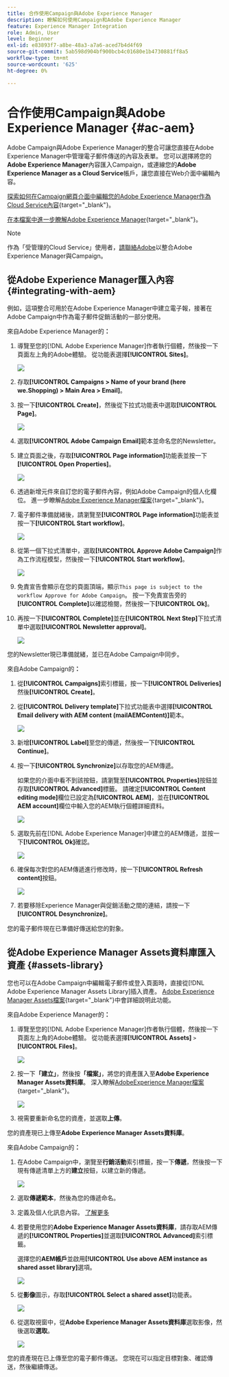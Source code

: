 ```yaml
---
title: 合作使用Campaign與Adobe Experience Manager
description: 瞭解如何使用Campaign和Adobe Experience Manager
feature: Experience Manager Integration
role: Admin, User
level: Beginner
exl-id: e83893f7-a8be-48a3-a7a6-aced7b4d4f69
source-git-commit: 5ab598d904bf900bcb4c01680e1b4730881ff8a5
workflow-type: tm+mt
source-wordcount: '625'
ht-degree: 0%

---
```


# 合作使用Campaign與Adobe Experience Manager {#ac-aem}

Adobe Campaign與Adobe Experience Manager的整合可讓您直接在Adobe Experience Manager中管理電子郵件傳送的內容及表單。 您可以選擇將您的&#x200B;**Adobe Experience Manager**&#x200B;內容匯入Campaign，或連線您的&#x200B;**Adobe Experience Manager as a Cloud Service**&#x200B;帳戶，讓您直接在Web介面中編輯內容。

[探索如何在Campaign網頁介面中編輯您的Adobe Experience Manager作為Cloud Service內容](https://experienceleague.adobe.com/docs/campaign-web/v8/integrations/aem-content.html){target="_blank"}。

[在本檔案中進一步瞭解Adobe Experience Manager](https://experienceleague.adobe.com/docs/experience-manager-65/administering/integration/campaignonpremise.html#aem-and-adobe-campaign-integration-workflow){target="_blank"}。


>[!NOTE]
>
>作為「受管理的Cloud Service」使用者，[請聯絡Adobe](../start/campaign-faq.md#support)以整合Adobe Experience Manager與Campaign。

## 從Adobe Experience Manager匯入內容 {#integrating-with-aem}

例如，這項整合可用於在Adobe Experience Manager中建立電子報，接著在Adobe Campaign中作為電子郵件促銷活動的一部分使用。

來自Adobe Experience Manager的&#x200B;**：**

1. 導覽至您的[!DNL Adobe Experience Manager]作者執行個體，然後按一下頁面左上角的Adobe體驗。 從功能表選擇&#x200B;**[!UICONTROL Sites]**。

   ![](assets/aem_authoring_1.png)

1. 存取&#x200B;**[!UICONTROL Campaigns > Name of your brand (here we.Shopping) > Main Area > Email]**。

1. 按一下&#x200B;**[!UICONTROL Create]**，然後從下拉式功能表中選取&#x200B;**[!UICONTROL Page]**。

   ![](assets/aem_authoring_2.png)

1. 選取&#x200B;**[!UICONTROL Adobe Campaign Email]**&#x200B;範本並命名您的Newsletter。

1. 建立頁面之後，存取&#x200B;**[!UICONTROL Page information]**&#x200B;功能表並按一下&#x200B;**[!UICONTROL Open Properties]**。

   ![](assets/aem_authoring_3.png)

1. 透過新增元件來自訂您的電子郵件內容，例如Adobe Campaign的個人化欄位。 進一步瞭解[Adobe Experience Manager檔案](https://experienceleague.adobe.com/docs/experience-manager-65/content/sites/authoring/aem-adobe-campaign/campaign.html#editing-email-content){target="_blank"}。

1. 電子郵件準備就緒後，請瀏覽至&#x200B;**[!UICONTROL Page information]**&#x200B;功能表並按一下&#x200B;**[!UICONTROL Start workflow]**。

   ![](assets/aem_authoring_4.png)

1. 從第一個下拉式清單中，選取&#x200B;**[!UICONTROL Approve Adobe Campaign]**&#x200B;作為工作流程模型，然後按一下&#x200B;**[!UICONTROL Start workflow]**。

   ![](assets/aem_authoring_5.png)

1. 免責宣告會顯示在您的頁面頂端，顯示`This page is subject to the workflow Approve for Adobe Campaign`。 按一下免責宣告旁的&#x200B;**[!UICONTROL Complete]**&#x200B;以確認檢閱，然後按一下&#x200B;**[!UICONTROL Ok]**。

1. 再按一下&#x200B;**[!UICONTROL Complete]**&#x200B;並在&#x200B;**[!UICONTROL Next Step]**&#x200B;下拉式清單中選取&#x200B;**[!UICONTROL Newsletter approval]**。

   ![](assets/aem_authoring_6.png)

您的Newsletter現已準備就緒，並已在Adobe Campaign中同步。

來自Adobe Campaign的&#x200B;**：**

1. 從&#x200B;**[!UICONTROL Campaigns]**&#x200B;索引標籤，按一下&#x200B;**[!UICONTROL Deliveries]**&#x200B;然後&#x200B;**[!UICONTROL Create]**。

1. 從&#x200B;**[!UICONTROL Delivery template]**&#x200B;下拉式功能表中選擇&#x200B;**[!UICONTROL Email delivery with AEM content (mailAEMContent)]**&#x200B;範本。

   ![](assets/aem_authoring_7.png)

1. 新增&#x200B;**[!UICONTROL Label]**&#x200B;至您的傳遞，然後按一下&#x200B;**[!UICONTROL Continue]**。

1. 按一下&#x200B;**[!UICONTROL Synchronize]**&#x200B;以存取您的AEM傳遞。

   如果您的介面中看不到該按鈕，請瀏覽至&#x200B;**[!UICONTROL Properties]**&#x200B;按鈕並存取&#x200B;**[!UICONTROL Advanced]**&#x200B;標籤。 請確定&#x200B;**[!UICONTROL Content editing mode]**&#x200B;欄位已設定為&#x200B;**[!UICONTROL AEM]**，並在&#x200B;**[!UICONTROL AEM account]**&#x200B;欄位中輸入您的AEM執行個體詳細資料。

   ![](assets/aem_authoring_8.png)

1. 選取先前在[!DNL Adobe Experience Manager]中建立的AEM傳遞，並按一下&#x200B;**[!UICONTROL Ok]**&#x200B;確認。

   ![](assets/aem_authoring_11.png)

1. 確保每次對您的AEM傳遞進行修改時，按一下&#x200B;**[!UICONTROL Refresh content]**&#x200B;按鈕。

   ![](assets/aem_authoring_12.png)

1. 若要移除Experience Manager與促銷活動之間的連結，請按一下&#x200B;**[!UICONTROL Desynchronize]**。

您的電子郵件現在已準備好傳送給您的對象。

## 從Adobe Experience Manager Assets資料庫匯入資產 {#assets-library}

您也可以在Adobe Campaign中編輯電子郵件或登入頁面時，直接從[!DNL Adobe Experience Manager Assets Library]插入資產。 [Adobe Experience Manager Assets檔案](https://experienceleague.adobe.com/docs/experience-manager-65/content/assets/managing/manage-assets.html){target="_blank"}中會詳細說明此功能。

來自Adobe Experience Manager的&#x200B;**：**

1. 導覽至您的[!DNL Adobe Experience Manager]作者執行個體，然後按一下頁面左上角的Adobe體驗。 從功能表選擇&#x200B;**[!UICONTROL Assets]** `>` **[!UICONTROL Files]**。

   ![](assets/aem_assets_1.png)

1. 按一下&#x200B;**「建立」**，然後按&#x200B;**「檔案」**，將您的資產匯入至&#x200B;**Adobe Experience Manager Assets資料庫**。 深入瞭解[AdobeExperience Manager檔案](https://experienceleague.adobe.com/docs/experience-manager-65/content/assets/managing/manage-assets.html#uploading-assets){target="_blank"}。

   ![](assets/aem_assets_2.png)

1. 視需要重新命名您的資產，並選取&#x200B;**上傳**。

您的資產現已上傳至&#x200B;**Adobe Experience Manager Assets資料庫**。

來自Adobe Campaign的&#x200B;**：**

1. 在Adobe Campaign中，瀏覽至&#x200B;**行銷活動**&#x200B;索引標籤，按一下&#x200B;**傳遞**，然後按一下現有傳遞清單上方的&#x200B;**建立**&#x200B;按鈕，以建立新的傳遞。

   ![](assets/aem_assets_3.png)

1. 選取&#x200B;**傳遞範本**，然後為您的傳遞命名。

1. 定義及個人化訊息內容。 [了解更多](../send/email.md)

1. 若要使用您的&#x200B;**Adobe Experience Manager Assets資料庫**，請存取AEM傳遞的&#x200B;**[!UICONTROL Properties]**&#x200B;並選取&#x200B;**[!UICONTROL Advanced]**&#x200B;索引標籤。

   選擇您的&#x200B;**AEM帳戶**&#x200B;並啟用&#x200B;**[!UICONTROL Use above AEM instance as shared asset library]**&#x200B;選項。

   ![](assets/aem_authoring_9.png)

1. 從&#x200B;**影像**&#x200B;圖示，存取&#x200B;**[!UICONTROL Select a shared asset]**&#x200B;功能表。

   ![](assets/aem_assets_4.png)

1. 從選取視窗中，從&#x200B;**Adobe Experience Manager Assets資料庫**&#x200B;選取影像，然後選取&#x200B;**選取**。

   ![](assets/aem_assets_5.png)

您的資產現在已上傳至您的電子郵件傳送。 您現在可以指定目標對象、確認傳送，然後繼續傳送。
